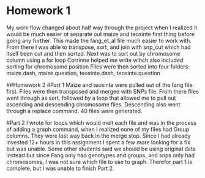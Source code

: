 # Homework 1
My work flow changed about half way through the project when I realized it would be much easier ot separate out maize and teosinte first thing before going any further. This made the fang_et_al file much easier to work with. 
From there I was able to transpose, sort, and join with snp_cut which had itself been cut and then sorted. 
 Next was to sort out by chromosome column using a for loop Corrinne helped me write wihch also included sorting for chromosome position
Files were then sorted into four folders: maize.dash, maize.question, teosinte.dash, teosinte.question

##Homework 2
#Part 1
Maize and teosinte were pulled out of the fang file first. Files were then transposed and merged with SNPs file. From there files went through as sort, followed by a loop that allowed me to pull out ascending and descending chromosome files. Descending also went through a replace command. 40 files were generated. 

#Part 2
I wrote for loops which would melt each file and was in the process of adding a graph command, when I realized none of my files had Group columns. They were lost way back in the merge step. Since I had already invested 12+ hours in this assignment I spent a few more looking for a fix but was unable. Some other students said we should be using original data instead but since Fang only had genotypes and groups, and snps only had chromosomes, I was not sure which file to use to graph. Therefor part 1 is complete, but I was unable to finish Part 2. 

